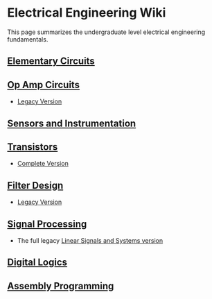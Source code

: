 # Electrical Engineering Wiki

This page summarizes the undergraduate level electrical engineering fundamentals.

## [Elementary Circuits](archive/circuit.html)

## [Op Amp Circuits](opamp.html)

- [Legacy Version](archive/opamp.html)

## [Sensors and Instrumentation](sensors.html)

## [Transistors](transistors.html)

- [Complete Version](archive/transistors.html)

## [Filter Design](filter.html)

- [Legacy Version](archive/filter.html)

## [Signal Processing](signal_processing.html)

- The full legacy [Linear Signals and Systems version](archive/signals_systems.html)

## [Digital Logics](digital_logics.html)

## [Assembly Programming](assembly.html)

